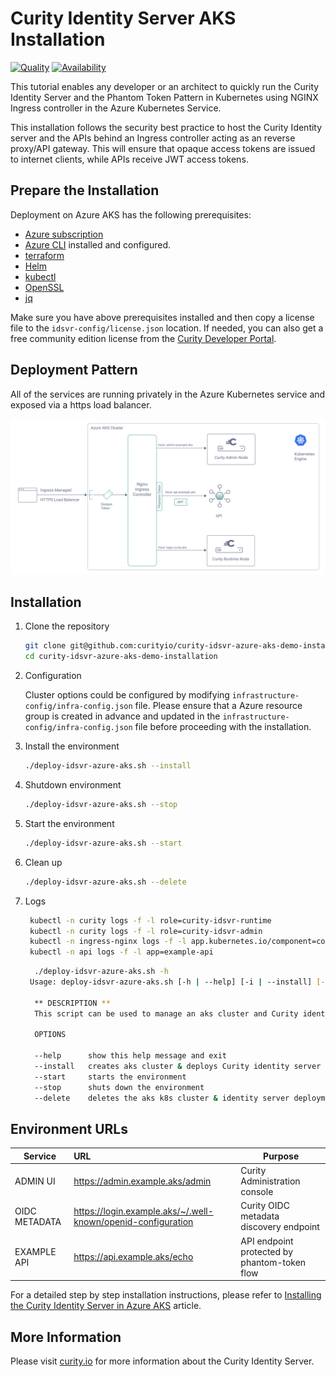 #  Curity Identity Server AKS Installation

[![Quality](https://img.shields.io/badge/quality-experiment-red)](https://curity.io/resources/code-examples/status/)
[![Availability](https://img.shields.io/badge/availability-source-blue)](https://curity.io/resources/code-examples/status/)

This tutorial enables any developer or an architect to quickly run the Curity Identity Server and the Phantom Token Pattern in Kubernetes using NGINX Ingress controller in the Azure Kubernetes Service.

This installation follows the security best practice to host the Curity Identity server and the APIs behind an Ingress controller acting as an reverse proxy/API gateway. This will ensure that opaque access tokens are issued to internet clients, while APIs receive JWT access tokens.

## Prepare the Installation

Deployment on Azure AKS has the following prerequisites:
* [Azure subscription](https://azure.microsoft.com/en-in/free/) 
* [Azure CLI](https://docs.microsoft.com/en-us/cli/azure/) installed and configured.
* [terraform](https://www.terraform.io/downloads)
* [Helm](https://helm.sh/)
* [kubectl](https://kubernetes.io/docs/tasks/tools/)
* [OpenSSL](https://www.openssl.org/)
* [jq](https://stedolan.github.io/jq/) 

Make sure you have above prerequisites installed and then copy a license file to the `idsvr-config/license.json` location.
If needed, you can also get a free community edition license from the [Curity Developer Portal](https://developer.curity.io).


## Deployment Pattern

All of the services are running privately in the Azure Kubernetes service and exposed via a https load balancer.

![deployment pattern](./docs/azure_aks_deployment.svg "deployment pattern")

## Installation

 1. Clone the repository
    ```sh
    git clone git@github.com:curityio/curity-idsvr-azure-aks-demo-installation.git
    cd curity-idsvr-azure-aks-demo-installation
    ```


 2. Configuration
 
    Cluster options could be configured by modifying `infrastructure-config/infra-config.json` file. Please ensure that a Azure resource group is created in advance and updated in the `infrastructure-config/infra-config.json` file before proceeding with the installation.


 3. Install the environment  
    ```sh
    ./deploy-idsvr-azure-aks.sh --install
    ```   


4. Shutdown environment  
    ```sh
    ./deploy-idsvr-azure-aks.sh --stop
    ```  


5. Start the environment  
    ```sh
    ./deploy-idsvr-azure-aks.sh --start
    ```  


6. Clean up
    ```sh
    ./deploy-idsvr-azure-aks.sh --delete
    ```


7. Logs
    ```sh
     kubectl -n curity logs -f -l role=curity-idsvr-runtime
     kubectl -n curity logs -f -l role=curity-idsvr-admin  
     kubectl -n ingress-nginx logs -f -l app.kubernetes.io/component=controller
     kubectl -n api logs -f -l app=example-api
    ```


    ```sh
      ./deploy-idsvr-azure-aks.sh -h
     Usage: deploy-idsvr-azure-aks.sh [-h | --help] [-i | --install] [--stop] [--start] [-d | --delete]

      ** DESCRIPTION **
      This script can be used to manage an aks cluster and Curity identity server installation.

      OPTIONS

      --help      show this help message and exit
      --install   creates aks cluster & deploys Curity identity server along with other components
      --start     starts the environment   
      --stop      shuts down the environment
      --delete    deletes the aks k8s cluster & identity server deployment
    ```
   

## Environment URLs

| Service             | URL                                                           | Purpose                                                         |
| --------------------|:------------------------------------------------------------- | ----------------------------------------------------------------|
| ADMIN UI            | https://admin.example.aks/admin                               | Curity Administration console                                   |
| OIDC METADATA       | https://login.example.aks/~/.well-known/openid-configuration  | Curity OIDC metadata discovery endpoint                         |
| EXAMPLE API         | https://api.example.aks/echo                                  | API endpoint protected by phantom-token flow                    |



For a detailed step by step installation instructions, please refer to [Installing the Curity Identity Server in Azure AKS](https://curity.io/resources/learn/kubernetes-azure-aks-idsvr-deployment) article.

## More Information

Please visit [curity.io](https://curity.io/) for more information about the Curity Identity Server.